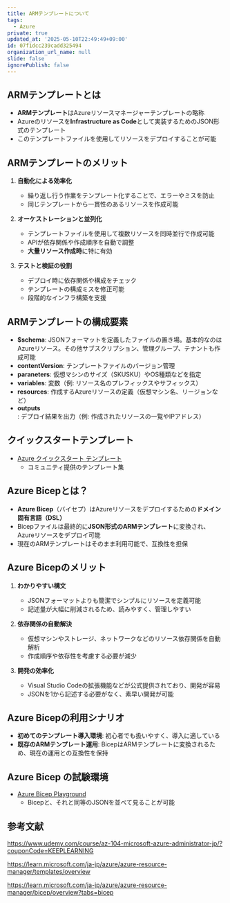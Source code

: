 ```yaml
---
title: ARMテンプレートについて
tags:
  - Azure
private: true
updated_at: '2025-05-10T22:49:49+09:00'
id: 07f1dcc239cadd325494
organization_url_name: null
slide: false
ignorePublish: false
---
```

## ARMテンプレートとは
- **ARMテンプレート**はAzureリソースマネージャーテンプレートの略称
- Azureのリソースを**Infrastructure as Code**として実装するためのJSON形式のテンプレート
- このテンプレートファイルを使用してリソースをデプロイすることが可能

## ARMテンプレートのメリット
1. **自動化による効率化**
   - 繰り返し行う作業をテンプレート化することで、エラーやミスを防止
   - 同じテンプレートから一貫性のあるリソースを作成可能

2. **オーケストレーションと並列化**
   - テンプレートファイルを使用して複数リソースを同時並行で作成可能
   - APIが依存関係や作成順序を自動で調整
   - **大量リソース作成時**に特に有効

3. **テストと検証の役割**
   - デプロイ時に依存関係や構成をチェック
   - テンプレートの構成ミスを修正可能
   - 段階的なインフラ構築を支援

## ARMテンプレートの構成要素
- **$schema**: JSONフォーマットを定義したファイルの置き場。基本的なのはAzureリソース。その他サブスクリプション、管理グループ、テナントも作成可能
- **contentVersion**: テンプレートファイルのバージョン管理
- **paraneters**: 仮想マシンのサイズ（SKUSKU）やOS種類などを指定
- **variables**: 変数（例: リソース名のプレフィックスやサフィックス）
- **resources**: 作成するAzureリソースの定義（仮想マシン名、リージョンなど）
- **outputs**: デプロイ結果を出力（例: 作成されたリソースの一覧やIPアドレス）

## クイックスタートテンプレート
- [Azure クイックスタート テンプレート](https://learn.microsoft.com/ja-jp/samples/browse/?expanded=azure&products=azure-resource-manager)
  - コミュニティ提供のテンプレート集
  
## Azure Bicepとは？
- **Azure Bicep**（バイセプ）はAzureリソースをデプロイするための**ドメイン固有言語（DSL）**
- Bicepファイルは最終的に**JSON形式のARMテンプレート**に変換され、Azureリソースをデプロイ可能
- 現在のARMテンプレートはそのまま利用可能で、互換性を担保

## Azure Bicepのメリット
1. **わかりやすい構文**
   - JSONフォーマットよりも簡潔でシンプルにリソースを定義可能
   - 記述量が大幅に削減されるため、読みやすく、管理しやすい

2. **依存関係の自動解決**
   - 仮想マシンやストレージ、ネットワークなどのリソース依存関係を自動解析
   - 作成順序や依存性を考慮する必要が減少

3. **開発の効率化**
   - Visual Studio Codeの拡張機能などが公式提供されており、開発が容易
   - JSONを1から記述する必要がなく、素早い開発が可能

## Azure Bicepの利用シナリオ
- **初めてのテンプレート導入環境**: 初心者でも扱いやすく、導入に適している
- **既存のARMテンプレート運用**: BicepはARMテンプレートに変換されるため、現在の運用との互換性を保持

## Azure Bicep の試験環境
- [Azure Bicep Playground](https://azure.github.io/bicep/)
  - Bicepと、それと同等のJSONを並べて見ることが可能


## 参考文献
https://www.udemy.com/course/az-104-microsoft-azure-administrator-jp/?couponCode=KEEPLEARNING

https://learn.microsoft.com/ja-jp/azure/azure-resource-manager/templates/overview

https://learn.microsoft.com/ja-jp/azure/azure-resource-manager/bicep/overview?tabs=bicep
